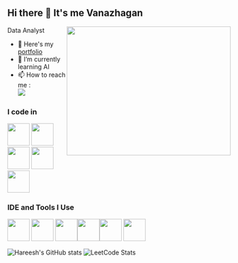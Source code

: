 ## Hi there 👋 It's me Vanazhagan

Data Analyst
<img align="right" width="370" height="290" src="https://i.pinimg.com/originals/47/f0/34/47f0342cec72b800463bf003eac1257e.gif">
- 🔭 Here's my [portfolio](https://vanazhagan-portfolio-sit.netlify.app/)                                                 
- 🌱 I’m currently learning AI
- 📫 How to reach me :
                     </br>[<img src="https://img.shields.io/badge/LinkedIn-0077B5?style=for-the-badge&logo=linkedin&logoColor=white" />](https://linkedin.com/in/vanazhagan")
### I code in
<img height="50" width="50" src="https://img.icons8.com/color/48/000000/python.png" /> <img height="50" width="50" src="https://img.icons8.com/color/48/000000/c-programming.png" /> <img height="50" width="50" src="https://img.icons8.com/color/48/000000/html-5.png" /> <img height="50" width="50"  src="https://img.icons8.com/color/48/000000/mysql-logo.png"/><img height="50" width="50" 
src="https://img.icons8.com/?size=100&id=117561&format=png&color=000000"/>
### IDE and Tools I Use
<img height="50" width="50" src="https://img.icons8.com/color/48/000000/visual-studio-code-2019.png"/> <img height="50" width="50"  src="https://img.icons8.com/color/50/000000/git.png"/> <img height="50" width="50" 
src="https://img.icons8.com/?size=100&id=9Kvi1p1F0tUo&format=png&color=000000"/><img height="50" width="50" 
src="https://img.icons8.com/?size=100&id=Ny0t2MYrJ70p&format=png&color=000000"/><img height="50" width="50"   src="https://img.shields.io/badge/Netlify-00C7B7?style=for-the-badge&logo=netlify&logoColor=white"/> <img height="50" src="https://img.icons8.com/?size=100&id=F4uMFPZgS0gt&format=png&color=000000"/>

![Hareesh's GitHub stats](https://github-readme-stats.vercel.app/api?username=hareesh-r&theme=dark&show_icons=true&&hide=issues,contribs)
![LeetCode Stats](https://leetcard.jacoblin.cool/vanazhagan?theme=dark&font=Marcellus&ext=contest)


